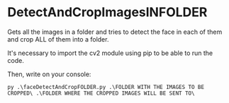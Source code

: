 # DetectAndCropImagesINFOLDER
Gets all the images in a folder and tries to detect the face in each of them and crop ALL of them into a folder.

It's necessary to import the cv2 module using pip to be able to run the code.

Then, write on your console:

`py .\faceDetectAndCropFOLDER.py .\FOLDER WITH THE IMAGES TO BE CROPPED\ .\FOLDER WHERE THE CROPPED IMAGES WILL BE SENT TO\`
